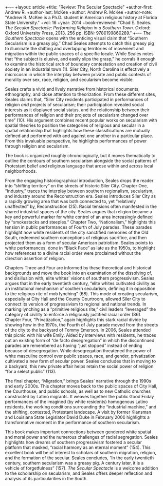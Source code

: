 +---
+layout: article
+title: "Review: The Secular Spectacle"
+author-first: Andrew R.
+author-last: McKee
+author: Andrew R. McKee
+author-note: "Andrew R. McKee is a Ph.D. student in American religious history at Florida State University."
+vol: 16
+year: 2014
+book-reviewed: "Chad E. Seales. *The Secular Spectacle: Performing Religion in a Southern Town*. Oxford: Oxford University Press, 2013. 256 pp. ISBN: 9780199860289."
+---
*The Southern Spectacle* opens with the enticing visual claim that “Southern Secularism is a greasy pig.” Chad Seales attempts to catch this greasy pig to illuminate the shifting and overlapping territories of movement and migration within the public spaces of a specific locale. While Seales notes that “the subject is elusive, and easily slips the grasp,” he corrals it enough to examine the historical arch of boundary contestation and creation of civil society in an industrial town (1). Siler City, North Carolina is effectively a microcosm in which the interplay between private and public contests of morality over sex, race, religion, and secularism become visible. 

Seales crafts a vivid and lively narrative from historical documents, ethnography, and close attention to theorization. From these different sites, Seales claims that, “Siler City residents participated in performances of religion *and* projects of secularism; their participation revealed social interests as it displayed social status, and the relationship between their performances of religion and their projects of secularism changed over time” (10). His argument combines recent popular works on secularism with spatial theories to position the categories of religious and secular in a spatial relationship that highlights how these classifications are mutually defined and performed with and against one another in a particular place. From this invaluable perspective, he highlights performances of power through religion and secularism. 

The book is organized roughly chronologically, but it moves thematically to outline the contours of southern secularism alongside the social patterns of Protestant belief and religious language that arose within and across local neighborhoods. 

From the engaging historiographical introduction, Seales drops the reader into “shifting territory” on the streets of historic Siler City. Chapter One, “Industry,” traces the interplay between southern regionalism, secularism, and industry around the Reconstruction era. Seales introduces Siler City as a rapidly growing area that was both connected to, yet “relatively unaffected” by, Reconstruction (25). Racial tensions often manifested in the shared industrial spaces of the city. Seales argues that religion became a key and powerful marker for white control of an area increasingly defined by “smokestacks and steeples.” Chapter Two, “Nationalism,” highlights this tension in public performances of Fourth of July parades. These parades highlight how white residents of the city sanctified memories of the Old South, redeemed southern conceptions of religious sacrifice, and then projected them as a form of secular American patriotism. Seales points to white performances, done in “Black Face” as late as the 1950s, to highlight how references to a divine racial order were proclaimed without the direction assertion of religion. 

Chapters Three and Four are informed by these theoretical and historical backgrounds and move the book into an examination of the dissolving of, and disillusion with, elite whites’ visions of southern progressivism. Seales argues that in the early twentieth century, “elite whites cultivated civility as an institutional mechanism of southern secularism, defining it in opposition to the religious rite of mob lynching” (68). This mode of creating secularism, especially at City Hall and the County Courtroom, allowed Siler City to connect its version of progressivism to regional and national trends. In marking lynching as a “primitive religious rite,” civil leaders “leveraged” the category of civility to enforce a religiously justified racial order (86). Chapter Four, “Privatization,” again highlights this stark racial divide by showing how in the 1970s, the Fourth of July parade moved from the streets of the city to the backyard of Tommy Emerson. In 2006, Seales attended this picnic with his wife Emily. Aided by interviews with residents, he traces out an existing form of “de facto desegregation” in which the discontinued parades are remembered as having “just stopped” instead of ending because of desegregation. While desegregation threatened the power of white masculine control over public spaces, race, and gender, privatization cultivated a new form of secular power. Seales concludes that in moving to a backyard, this new private affair helps retain the social power of religion “for a select public” (113). 

The final chapter, “Migration,” brings Seales’ narrative through the 1990s and early 2000s. This chapter moves back to the public spaces of City Hall, the Courthouse, and public schools, as well as to new Catholic churches constructed by Latino migrants.  It weaves together the public Good Friday performances of the imagined (by white residents) homogenous Latino residents, the working conditions surrounding the “industrial machine,” and the shifting, contested, Protestant landscape. A visit by former Klansman and Louisiana State Legislator David Duke in February 2000 highlights a transformative moment in the performance of southern secularism. 

This book makes important connections between gendered white spatial and moral power and the numerous challenges of racial segregation. Seales highlights how dreams of southern progressivism fostered a secular platform that masked, “racial harmony as an eternal moment” (154).  This excellent book will be of interest to scholars of southern migration, religion, and the formation of the secular.  Seales concludes, “In the early twentieth century, southern secularism was a greasy pig. A century later, it is a vehicle of forgetfulness” (157). *The Secular Spectacle* is a welcome addition to the scholarship on secularism, and Seales offers deeper reflection and analysis of its particularities in the South. 
